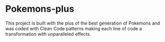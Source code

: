 # Pokemons-plus
This project is built with the plus of the best generation of Pokemons and was coded with Clean Code patterns making each line of code a transformation with unparalleled effects.
